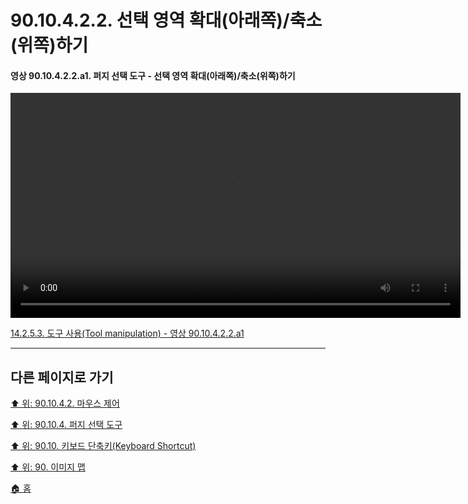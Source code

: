 # 90.10.4.2.2. 선택 영역 확대(아래쪽)/축소(위쪽)하기

<a id="90-10-04-02-02-a1"></a>

#### 영상 90.10.4.2.2.a1. 퍼지 선택 도구 - 선택 영역 확대(아래쪽)/축소(위쪽)하기
<video controls="controls" width="720" src="https://github.com/wonder13662/gimp/assets/15767104/8a2a054b-ea34-41e7-b8f1-96684f8873bd"></video>

[14.2.5.3. 도구 사용(Tool manipulation) - 영상 90.10.4.2.2.a1](./14-02-05-03-tool_manipulation.md#90-10-04-02-02-a1)

***

## 다른 페이지로 가기

[⬆️ 위: 90.10.4.2. 마우스 제어](./90-10-04-02-00-mouse-control.md)

[⬆️ 위: 90.10.4. 퍼지 선택 도구](./90-10-04-00-fuzzy_select.md)

[⬆️ 위: 90.10. 키보드 단축키(Keyboard Shortcut)](./90-10-00-keyboard_shortcut.md)

[⬆️ 위: 90. 이미지 맵](./90-00-image-map.md)

[🏠 홈](./00-home.md)